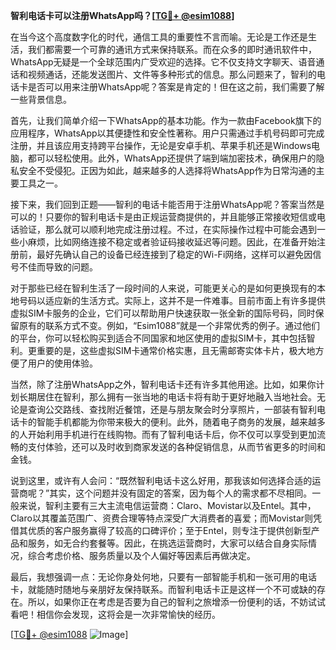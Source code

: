 **智利电话卡可以注册WhatsApp吗？[[TG💪+ @esim1088](https://t.me/s/esim1088)]**

在当今这个高度数字化的时代，通信工具的重要性不言而喻。无论是工作还是生活，我们都需要一个可靠的通讯方式来保持联系。而在众多的即时通讯软件中，WhatsApp无疑是一个全球范围内广受欢迎的选择。它不仅支持文字聊天、语音通话和视频通话，还能发送图片、文件等多种形式的信息。那么问题来了，智利的电话卡是否可以用来注册WhatsApp呢？答案是肯定的！但在这之前，我们需要了解一些背景信息。

首先，让我们简单介绍一下WhatsApp的基本功能。作为一款由Facebook旗下的应用程序，WhatsApp以其便捷性和安全性著称。用户只需通过手机号码即可完成注册，并且该应用支持跨平台操作，无论是安卓手机、苹果手机还是Windows电脑，都可以轻松使用。此外，WhatsApp还提供了端到端加密技术，确保用户的隐私安全不受侵犯。正因为如此，越来越多的人选择将WhatsApp作为日常沟通的主要工具之一。

接下来，我们回到正题——智利的电话卡能否用于注册WhatsApp呢？答案当然是可以的！只要你的智利电话卡是由正规运营商提供的，并且能够正常接收短信或电话验证，那么就可以顺利地完成注册过程。不过，在实际操作过程中可能会遇到一些小麻烦，比如网络连接不稳定或者验证码接收延迟等问题。因此，在准备开始注册前，最好先确认自己的设备已经连接到了稳定的Wi-Fi网络，这样可以避免因信号不佳而导致的问题。

对于那些已经在智利生活了一段时间的人来说，可能更关心的是如何更换现有的本地号码以适应新的生活方式。实际上，这并不是一件难事。目前市面上有许多提供虚拟SIM卡服务的企业，它们可以帮助用户快速获取一张全新的国际号码，同时保留原有的联系方式不变。例如，“Esim1088”就是一个非常优秀的例子。通过他们的平台，你可以轻松购买到适合不同国家和地区使用的虚拟SIM卡，其中包括智利。更重要的是，这些虚拟SIM卡通常价格实惠，且无需邮寄实体卡片，极大地方便了用户的使用体验。

当然，除了注册WhatsApp之外，智利电话卡还有许多其他用途。比如，如果你计划长期居住在智利，那么拥有一张当地的电话卡将有助于更好地融入当地社会。无论是查询公交路线、查找附近餐馆，还是与朋友聚会时分享照片，一部装有智利电话卡的智能手机都能为你带来极大的便利。此外，随着电子商务的发展，越来越多的人开始利用手机进行在线购物。而有了智利电话卡后，你不仅可以享受到更加流畅的支付体验，还可以及时收到商家发送的各种促销信息，从而节省更多的时间和金钱。

说到这里，或许有人会问：“既然智利电话卡这么好用，那我该如何选择合适的运营商呢？”其实，这个问题并没有固定的答案，因为每个人的需求都不尽相同。一般来说，智利主要有三大主流电信运营商：Claro、Movistar以及Entel。其中，Claro以其覆盖范围广、资费合理等特点深受广大消费者的喜爱；而Movistar则凭借其优质的客户服务赢得了较高的口碑评价；至于Entel，则专注于提供创新型产品和服务，如无合约套餐等。因此，在挑选运营商时，大家可以结合自身实际情况，综合考虑价格、服务质量以及个人偏好等因素后再做决定。

最后，我想强调一点：无论你身处何地，只要有一部智能手机和一张可用的电话卡，就能随时随地与亲朋好友保持联系。而智利电话卡正是这样一个不可或缺的存在。所以，如果你正在考虑是否要为自己的智利之旅增添一份便利的话，不妨试试看吧！相信你会发现，这将会是一次非常愉快的经历。

[[TG💪+ @esim1088](https://t.me/s/esim1088) ![Image](https://i.postimg.cc/4NQfJmqS/Snipaste-2025-05-13-00-14-12.png)]